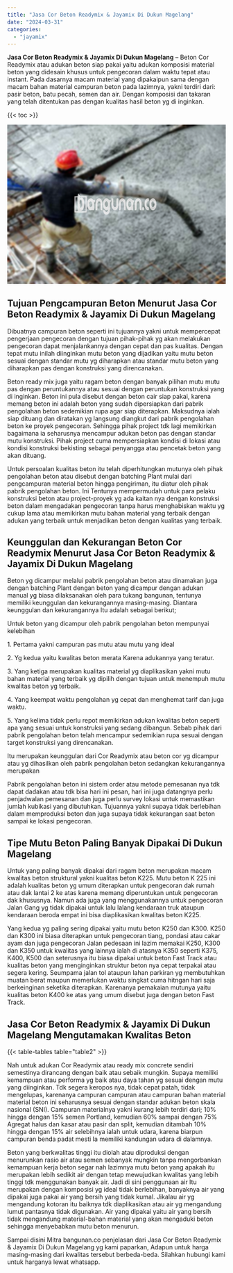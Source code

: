 ```yaml
---
title: "Jasa Cor Beton Readymix & Jayamix Di Dukun Magelang"
date: "2024-03-31"
categories: 
  - "jayamix"
---
```


**Jasa Cor Beton Readymix & Jayamix Di Dukun Magelang** – Beton Cor Readymix atau adukan beton siap pakai yaitu adukan komposisi material beton yang didesain khusus untuk pengecoran dalam waktu tepat atau instant. Pada dasarnya macam material yang dipakaipun sama dengan macam bahan material campuran beton pada lazimnya, yakni terdiri dari: pasir beton, batu pecah, semen dan air. Dengan komposisi dan takaran yang telah ditentukan pas dengan kualitas hasil beton yg di inginkan.

{{< toc >}}

![Jasa Cor Beton Readymix & Jayamix Di Dukun Magelang](/images/jasa-cor-readymix-49.png)

## Tujuan Pengcampuran Beton Menurut Jasa Cor Beton Readymix & Jayamix Di Dukun Magelang

Dibuatnya campuran beton seperti ini tujuannya yakni untuk mempercepat pengerjaan pengecoran dengan tujuan pihak-pihak yg akan melakukan pengecoran dapat menjalankannya dengan cepat dan pas kualitas. Dengan tepat mutu inilah diinginkan mutu beton yang dijadikan yaitu mutu beton sesuai dengan standar mutu yg diharapkan atau standar mutu beton yang diharapkan pas dengan konstruksi yang direncanakan.

Beton ready mix juga yaitu ragam beton dengan banyak pilihan mutu mutu pas dengan peruntukannya atau sesuai dengan peruntukan konstruksi yang di inginkan. Beton ini pula disebut dengan beton cair siap pakai, karena memang beton ini adalah beton yang sudah dipersiapkan dari pabrik pengolahan beton sedemikian rupa agar siap diterapkan. Maksudnya ialah siap dituang dan diratakan yg langsung diangkut dari pabrik pengolahan beton ke proyek pengecoran. Sehingga pihak project tdk lagi memikirkan bagaimana ia seharusnya mencampur adukan beton pas dengan standar mutu konstruksi. Pihak project cuma mempersiapkan kondisi di lokasi atau kondisi konstruksi bekisting sebagai penyangga atau pencetak beton yang akan dituang.

Untuk persoalan kualitas beton itu telah diperhitungkan mutunya oleh pihak pengolahan beton atau disebut dengan batching Plant mulai dari pengcampuran material beton hingga pengiriman, itu diatur oleh pihak pabrik pengolahan beton. Ini Tentunya mempermudah untuk para pelaku konstruksi beton atau project-proyek yg ada kaitan nya dengan konstruksi beton dalam mengadakan pengecoran tanpa harus menghabiskan waktu yg cukup lama atau memikirkan mutu bahan material yang terbaik dengan adukan yang terbaik untuk menjadikan beton dengan kualitas yang terbaik.

## Keunggulan dan Kekurangan Beton Cor Readymix Menurut Jasa Cor Beton Readymix & Jayamix Di Dukun Magelang

Beton yg dicampur melalui pabrik pengolahan beton atau dinamakan juga dengan batching Plant dengan beton yang dicampur dengan adukan manual yg biasa dilaksanakan oleh para tukang bangunan, tentunya memiliki keunggulan dan kekurangannya masing-masing. Diantara keunggulan dan kekurangannya Itu adalah sebagai berikut;

Untuk beton yang dicampur oleh pabrik pengolahan beton mempunyai kelebihan

1\. Pertama yakni campuran pas mutu atau mutu yang ideal

2\. Yg kedua yaitu kwalitas beton merata Karena adukannya yang teratur.

3\. Yang ketiga merupakan kualitas material yg diaplikasikan yakni mutu bahan material yang terbaik yg dipilih dengan tujuan untuk menempuh mutu kwalitas beton yg terbaik.

4\. Yang keempat waktu pengolahan yg cepat dan menghemat tarif dan juga waktu.

5\. Yang kelima tidak perlu repot memikirkan adukan kwalitas beton seperti apa yang sesuai untuk konstruksi yang sedang dibangun. Sebab pihak dari pabrik pengolahan beton telah mencampur sedemikian rupa sesuai dengan target konstruksi yang direncanakan.

Itu merupakan keunggulan dari Cor Readymix atau beton cor yg dicampur atau yg dihasilkan oleh pabrik pengolahan beton sedangkan kekurangannya merupakan

Pabrik pengolahan beton ini sistem order atau metode pemesanan nya tdk dapat dadakan atau tdk bisa hari ini pesan, hari ini juga datangnya perlu penjadwalan pemesanan dan juga perlu survey lokasi untuk memastikan jumlah kubikasi yang dibutuhkan. Tujuannya yakni supaya tidak berlebihan dalam memproduksi beton dan juga supaya tidak kekurangan saat beton sampai ke lokasi pengecoran.

## Tipe Mutu Beton Paling Banyak Dipakai Di Dukun Magelang

Untuk yang paling banyak dipakai dari ragam beton merupakan macam kwalitas beton struktural yakni kualitas beton K225. Mutu beton K 225 ini adalah kualitas beton yg umum diterapkan untuk pengecoran dak rumah atau dak lantai 2 ke atas karena memang diperuntukan untuk pengecoran dak khususnya. Namun ada juga yang menggunakannya untuk pengecoran Jalan Gang yg tidak dipakai untuk lalu lalang kendaraan truk ataupun kendaraan beroda empat ini bisa diaplikasikan kwalitas beton K225.

Yang kedua yg paling sering dipakai yaitu mutu beton K250 dan K300. K250 dan K300 ini biasa diterapkan untuk pengecoran tiang, pondasi atau cakar ayam dan juga pengecoran Jalan pedesaan ini lazim memakai K250, K300 dan K350 untuk kwalitas yang lainnya ialah di atasnya K350 seperti K375, K400, K500 dan seterusnya itu biasa dipakai untuk beton Fast Track atau kualitas beton yang menginginkan struktur beton nya cepat terpakai atau segera kering. Seumpama jalan tol ataupun lahan parkiran yg membutuhkan muatan berat maupun memerlukan waktu singkat cuma hitngan hari saja berkeinginan seketika diterapkan. Karenanya pemakaian mutunya yaitu kualitas beton K400 ke atas yang umum disebut juga dengan beton Fast Track.

## Jasa Cor Beton Readymix & Jayamix Di Dukun Magelang Mengutamakan Kwalitas Beton

{{< table-tables table="table2" >}}

Nah untuk adukan Cor Readymix atau ready mix concrete sendiri semestinya dirancang dengan baik atau sebaik mungkin. Supaya memiliki kemampuan atau performa yg baik atau daya tahan yg sesuai dengan mutu yang diinginkan. Tdk segera keropos nya, tidak cepat patah, tidak mengelupas, karenanya campuran campuran atau campuran bahan material material beton ini seharusnya sesuai dengan standar adukan beton skala nasional (SNI). Campuran materialnya yakni kurang lebih terdiri dari; 10% hingga dengan 15% semen Portland, kemudian 60% sampai dengan 75% Agregat halus dan kasar atau pasir dan split, kemudian ditambah 10% hingga dengan 15% air selebihnya ialah untuk udara, karena biarpun campuran benda padat mesti Ia memiliki kandungan udara di dalamnya.

Beton yang berkwalitas tinggi itu diolah atau diproduksi dengan menurunkan rasio air atau semen sebanyak mungkin tanpa mengorbankan kemampuan kerja beton segar nah lazimnya mutu beton yang apakah itu merupakan lebih sedikit air dengan tetap mewujudkan kwalitas yang lebih tinggi tdk menggunakan banyak air. Jadi di sini penggunaan air Itu merupakan dengan komposisi yg ideal tidak berlebihan, banyaknya air yang dipakai juga pakai air yang bersih yang tidak kumal. Jikalau air yg mengandung kotoran itu baiknya tdk diaplikasikan atau air yg mengandung lumut pantasnya tidak digunakan. Air yang dipakai yaitu air yang bersih tidak mengandung material-bahan material yang akan mengaduki beton sehingga menyebabkan mutu beton menurun.

Sampai disini Mitra bangunan.co penjelasan dari Jasa Cor Beton Readymix & Jayamix Di Dukun Magelang yg kami paparkan, Adapun untuk harga masing-masing dari kwalitas tersebut berbeda-beda. Silahkan hubungi kami untuk harganya lewat whatsapp.

